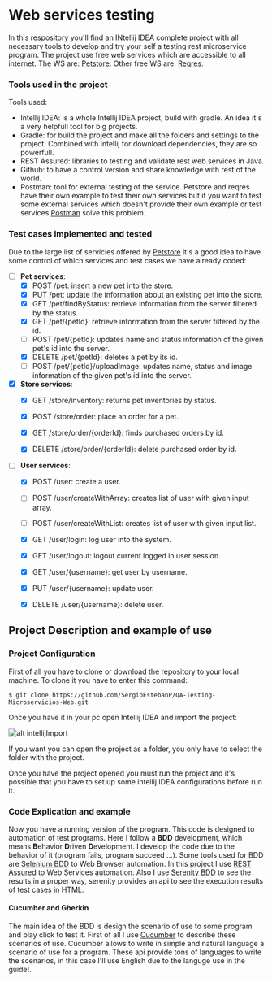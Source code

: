 # Web services testing

In this respository you'll find an INtellij IDEA complete project with all necessary tools to develop and try your self a testing rest microservice program. The project use free web services which are accessible to all internet. The WS are: [Petstore](https://petstore.swagger.io/#/). Other free WS are: [Reqres](https://reqres.in/).

### Tools used in the project

Tools used: 
- Intellij IDEA: is a whole Intellij IDEA project, build with gradle. An idea it's a very helpfull tool for big projects.  
- Gradle: for build the project and make all the folders and settings to the project. Combined with intellij for download dependencies, they are so powerfull. 
- REST Assured: libraries to testing and validate rest web services in Java. 
- Github: to have a control version and share knowledge with rest of the world.
- Postman: tool for external testing of the service. Petstore and reqres have their own example to test their own services but if you want to test some external services which doesn't provide their own example or test services [Postman](https://www.getpostman.com/) solve this problem.

### Test cases implemented and tested

Due to the large list of servicies offered by [Petstore](https://petstore.swagger.io/#/) it's a good idea to have some control of which services and test cases we have already coded:
- [ ] **Pet services**:
    - [x] POST /pet: insert a new pet into the store.
    - [x] PUT /pet: update the information about an existing pet into the store.
    - [x] GET /pet/findByStatus: retrieve information from the server filtered by the status.
    - [x] GET /pet/{petId}: retrieve information from the server filtered by the id.
    - [ ] POST /pet/{petId}: updates name and status information of the given pet's id into the server.
    - [x] DELETE /pet/{petId}: deletes a pet by its id.
    - [ ] POST /pet/{petId}/uploadImage: updates name, status and image information of the given pet's id into the server.

- [x] **Store services**:
    - [x] GET /store/inventory: returns pet inventories by status.
    - [x] POST /store/order: place an order for a pet.
    - [x] GET /store/order/{orderId}: finds purchased orders by id.
    - [x] DELETE /store/order/{orderId}: delete purchased order by id.


- [ ] **User services**:
    - [x] POST /user: create a user.
    - [ ] POST /user/createWithArray: creates list of user with given input array.
    - [ ] POST /user/createWithList: creates list of user with given input list.
    - [x] GET /user/login: log user into the system.
    - [x] GET /user/logout: logout current logged in user session.
    - [x] GET /user/{username}: get user by username.
    - [x] PUT /user/{username}: update user.
    - [x] DELETE /user/{username}: delete user.


## Project Description and example of use

### Project Configuration

First of all you have to clone or download the repository to your local machine. To clone it you have to enter this command:

```$ git clone https://github.com/SergioEstebanP/QA-Testing-Microservicios-Web.git```

Once you have it in your pc open Intellij IDEA and import the project:

![alt intellijImport](readmeDocs/intellijImport.PNG)

If you want you can open the project as a folder, you only have to select the folder with the project.

Once you have the project opened you must run the project and it's possible that you have to set up some intellij IDEA configurations before run it.

### Code Explication and example

Now you have a running version of the program. This code is designed to automation of test programs. Here I follow a **BDD** development, which means **B**ehavior **D**riven **D**evelopment. I develop the code due to the behavior of it (program fails, program succeed ...). Some tools used for BDD are [Selenium BDD](https://www.seleniumhq.org/) to Web Browser automation. In this project I use [REST Assured](http://rest-assured.io/) to Web Services automation. Also I use [Serenity BDD](http://www.thucydides.info/#/) to see the results in a proper way, serenity provides an api to see the execution results of test cases in HTML.

#### Cucumber and Gherkin

The main idea of the BDD is design the scenario of use to some program and play click to test it. First of all I use [Cucumber](https://docs.cucumber.io/) to describe these scenarios of use. Cucumber allows to write in simple and natural language a scenario of use for a program. These api provide tons of languages to write the scenarios, in this case I'll use English due to the languge use in the guide!.
